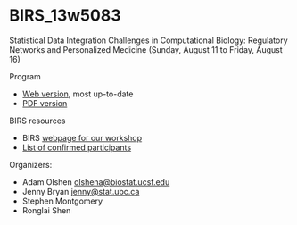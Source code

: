 BIRS_13w5083
============

Statistical Data Integration Challenges in Computational Biology: Regulatory Networks and Personalized Medicine (Sunday, August 11 to Friday, August 16)

Program

  * [Web version](program.html), most up-to-date
  * [PDF version](program_5day_2013.pdf)

BIRS resources

  * BIRS [webpage for our workshop](http://www.birs.ca/events/2013/5-day-workshops/13w5083)
  * [List of confirmed participants](http://www.birs.ca/events/2013/5-day-workshops/13w5083/participants)

Organizers:

  * Adam Olshen olshena@biostat.ucsf.edu
  * Jenny Bryan jenny@stat.ubc.ca
  * Stephen Montgomery
  * Ronglai Shen
